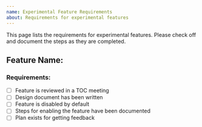 ```yaml
---
name: Experimental Feature Requirements
about: Requirements for experimental features
---
```


This page lists the requirements for experimental features. Please check off and document the steps as they are completed.

**Feature Name:** 
--- 

### Requirements: 

- [ ] Feature is reviewed in a TOC meeting
- [ ] Design document has been written
- [ ] Feature is disabled by default
- [ ] Steps for enabling the feature have been documented
- [ ] Plan exists for getting feedback
